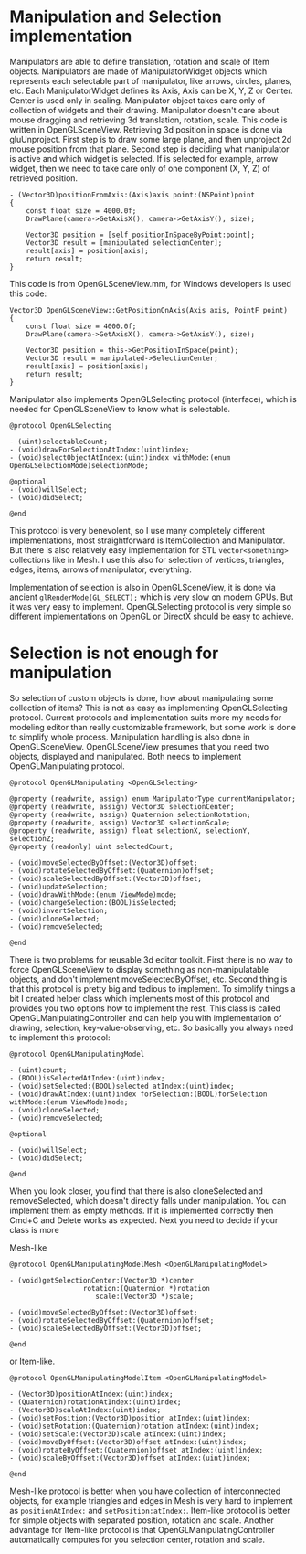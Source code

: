 # Manipulation and Selection implementation #

Manipulators are able to define translation, rotation and scale of Item objects. Manipulators are made of ManipulatorWidget objects which represents each selectable part of manipulator, like arrows, circles, planes, etc.
Each ManipulatorWidget defines its Axis, Axis can be X, Y, Z or Center. Center is used only in scaling.
Manipulator object takes care only of collection of widgets and their drawing. Manipulator doesn't care about mouse dragging and retrieving 3d translation, rotation, scale. This code is written in OpenGLSceneView. Retrieving 3d position in space is done via gluUnproject. First step is to draw some large plane, and then unproject 2d mouse position from that plane. Second step is deciding what manipulator is active and which widget is selected. If is selected for example, arrow widget, then we need to take care only of one component (X, Y, Z) of retrieved position.

```
- (Vector3D)positionFromAxis:(Axis)axis point:(NSPoint)point
{
    const float size = 4000.0f;
    DrawPlane(camera->GetAxisX(), camera->GetAxisY(), size);
  
    Vector3D position = [self positionInSpaceByPoint:point];
    Vector3D result = [manipulated selectionCenter];
    result[axis] = position[axis];
    return result;
}  
```

This code is from OpenGLSceneView.mm, for Windows developers is used this code:

```
Vector3D OpenGLSceneView::GetPositionOnAxis(Axis axis, PointF point)
{
    const float size = 4000.0f;
    DrawPlane(camera->GetAxisX(), camera->GetAxisY(), size);

    Vector3D position = this->GetPositionInSpace(point);
    Vector3D result = manipulated->SelectionCenter;
    result[axis] = position[axis];
    return result;
}
```

Manipulator also implements OpenGLSelecting protocol (interface), which is needed for OpenGLSceneView to know what is selectable.

```
@protocol OpenGLSelecting

- (uint)selectableCount;
- (void)drawForSelectionAtIndex:(uint)index;
- (void)selectObjectAtIndex:(uint)index withMode:(enum OpenGLSelectionMode)selectionMode;

@optional
- (void)willSelect;
- (void)didSelect;

@end
```

This protocol is very benevolent, so I use many completely different implementations, most straightforward is ItemCollection and Manipulator. But there is also relatively easy implementation for STL `vector<something>` collections like in Mesh. I use this also for selection of vertices, triangles, edges, items, arrows of manipulator, everything.

Implementation of selection is also in OpenGLSceneView, it is done via ancient `glRenderMode(GL_SELECT);` which is very slow on modern GPUs. But it was very easy to implement. OpenGLSelecting protocol is very simple so different implementations on OpenGL or DirectX should be easy to achieve.

# Selection is not enough for manipulation #
So selection of custom objects is done, how about manipulating some collection of items? This is not as easy as implementing OpenGLSelecting protocol. Current protocols and implementation suits more my needs for modeling editor than really customizable framework, but some work is done to simplify whole process.
Manipulation handling is also done in OpenGLSceneView. OpenGLSceneView presumes that you need two objects, displayed and manipulated. Both needs to implement OpenGLManipulating protocol.

```
@protocol OpenGLManipulating <OpenGLSelecting>

@property (readwrite, assign) enum ManipulatorType currentManipulator;
@property (readwrite, assign) Vector3D selectionCenter;
@property (readwrite, assign) Quaternion selectionRotation;
@property (readwrite, assign) Vector3D selectionScale;
@property (readwrite, assign) float selectionX, selectionY, selectionZ;
@property (readonly) uint selectedCount;

- (void)moveSelectedByOffset:(Vector3D)offset;
- (void)rotateSelectedByOffset:(Quaternion)offset;
- (void)scaleSelectedByOffset:(Vector3D)offset;
- (void)updateSelection;
- (void)drawWithMode:(enum ViewMode)mode;
- (void)changeSelection:(BOOL)isSelected;
- (void)invertSelection;
- (void)cloneSelected;
- (void)removeSelected;

@end
```

There is two problems for reusable 3d editor toolkit. First there is no way to force OpenGLSceneView to display something as non-manipulatable objects, and don't implement moveSelectedByOffset, etc. Second thing is that this protocol is pretty big and tedious to implement.
To simplify things a bit I created helper class which implements most of this protocol and provides you two options how to implement the rest.
This class is called OpenGLManipulatingController and can help you with implementation of drawing, selection, key-value-observing, etc.
So basically you always need to implement this protocol:

```
@protocol OpenGLManipulatingModel

- (uint)count;
- (BOOL)isSelectedAtIndex:(uint)index;
- (void)setSelected:(BOOL)selected atIndex:(uint)index;
- (void)drawAtIndex:(uint)index forSelection:(BOOL)forSelection withMode:(enum ViewMode)mode;
- (void)cloneSelected;
- (void)removeSelected;

@optional

- (void)willSelect;
- (void)didSelect;

@end
```

When you look closer, you find that there is also cloneSelected and removeSelected, which doesn't directly falls under manipulation. You can implement them as empty methods. If it is implemented correctly then Cmd+C and Delete works as expected.
Next you need to decide if your class is more

Mesh-like

```
@protocol OpenGLManipulatingModelMesh <OpenGLManipulatingModel>

- (void)getSelectionCenter:(Vector3D *)center 
                  rotation:(Quaternion *)rotation
                     scale:(Vector3D *)scale;

- (void)moveSelectedByOffset:(Vector3D)offset;
- (void)rotateSelectedByOffset:(Quaternion)offset;
- (void)scaleSelectedByOffset:(Vector3D)offset;

@end
```

or Item-like.

```
@protocol OpenGLManipulatingModelItem <OpenGLManipulatingModel>

- (Vector3D)positionAtIndex:(uint)index;
- (Quaternion)rotationAtIndex:(uint)index;
- (Vector3D)scaleAtIndex:(uint)index;
- (void)setPosition:(Vector3D)position atIndex:(uint)index;
- (void)setRotation:(Quaternion)rotation atIndex:(uint)index;
- (void)setScale:(Vector3D)scale atIndex:(uint)index;
- (void)moveByOffset:(Vector3D)offset atIndex:(uint)index;
- (void)rotateByOffset:(Quaternion)offset atIndex:(uint)index;
- (void)scaleByOffset:(Vector3D)offset atIndex:(uint)index;

@end
```

Mesh-like protocol is better when you have collection of interconnected objects, for example triangles and edges in Mesh is very hard to implement as `positionAtIndex:` and `setPosition:atIndex:`.
Item-like protocol is better for simple objects with separated position, rotation and scale. Another advantage for Item-like protocol is that OpenGLManipulatingController automatically computes for you selection center, rotation and scale.